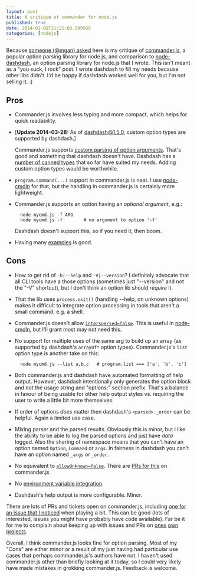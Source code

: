 ```yaml
---
layout: post
title: A critique of commander for node.js
published: true
date: 2014-01-08T21:21:03.599589
categories: [nodejs]
---
```


Because [someone (@mgan)
asked](https://twitter.com/mgan/status/420634474770997249) here is my critique
of [commander.js](https://github.com/visionmedia/commander.js), a popular option
parsing library for node.js, and comparison to
[node-dashdash](https://github.com/trentm/node-dashdash), an option parsing
library for node.js that I wrote. This isn't meant as a "you suck, I rock" post.
I wrote dashdash to fill my needs because other libs didn't. I'd be happy if
dashdash worked well for you, but I'm not selling it. :)


## Pros

- Commander.js involves less typing and more compact, which helps for quick
  readability.

- [**Update 2014-03-28:** As of dashdash@1.5.0, custom option types are supported by
  dashdash.]

  Commander.js supports [custom parsing of option
  arguments](https://github.com/visionmedia/commander.js#coercion). That's good
  and something that dashdash doesn't have. Dashdash has a [number of
  canned types](https://github.com/trentm/node-dashdash#option-specs) that
  so far have suited my needs. Adding custom option types would be worthwhile.

- `program.command(...)` support in commander.js is neat. I use
  [node-cmdln](https://github.com/trentm/node-cmdln) for that, but the handling
  in commander.js is certainly more lightweight.

- Commander.js supports an option having an *optional argument*, e.g.:

        node mycmd.js -f ARG
        node mycmd.js -f        # no argument to option '-f'

  Dashdash doesn't support this, so if you need it, then boom.

- Having many
  [examples](https://github.com/visionmedia/commander.js/tree/master/examples)
  is good.


## Cons

- How to get rid of `-h|--help` and `-V|--version`? I definitely advocate that
  all CLI tools have a those options (sometimes just "--version" and not the
  "-V" shortcut), but I don't think an option lib should *require* it.

- That the lib uses `process.exit()` (handling --help, on unknown options) makes
  it difficult to integrate option processing in tools that aren't a small
  command, e.g. a shell.

- Commander.js doesn't allow
  [`interspersed=false`](https://github.com/trentm/node-dashdash#parser-config).
  This is useful in [node-cmdln](https://github.com/trentm/node-cmdln), but I'll
  grant most may not need this.

- No support for multiple uses of the same arg to build up an array (as supported
  by dashdash's `arrayOf*` option types). Commander.js's `list` option type
  is another take on this:

        node mycmd.js --list a,b,c   # program.list === ['a', 'b', 'c']

- Both commander.js and dashdash have automated formatting of help output.
  However, dashdash intentionally only generates the option block and *not*
  the usage string and "options:" section prefix. That's a balance in favour
  of being usable for other help output styles vs. requiring the user to
  write a little bit more themselves.

- If order of options *does* matter then dashdash's `<parsed>._order` can be
  helpful. Again a limited use case.

- Mixing parser and the parsed results. Obviously this is minor, but I
  like the ability to be able to log the parsed options and just have *data*
  logged. Also the sharing of namespace means that you can't have an option
  named `Option`, `Command` or `args`. In fairness in dashdash you can't
  have an option named `_args` or `_order`.

- No equivalent to
  [`allowUnknown=false`](https://github.com/trentm/node-dashdash#parser-config).
  There are [PRs for this](https://github.com/visionmedia/commander.js/search?q=unknown&ref=cmdform&type=Issues)
  on commander.js

- No [environment variable integration](https://github.com/trentm/node-dashdash#environment-variable-integration).

- Dashdash's help output is more configurable. Minor.


There are lots of PRs and tickets open on commander.js, including [one for an
issue that I noticed](https://github.com/visionmedia/commander.js/pull/121) when
playing a bit. This can be good (lots of interested, issues you might
have probably have code available). Far be it for me to complain about keeping
up with issues and PRs on [ones](https://github.com/trentm/json/issues?state=open)
[own](https://github.com/trentm/node-bunyan/issues?state=open)
[projects](https://github.com/trentm/python-markdown2/issues?state=open).

Overall, I think commander.js looks fine for option parsing. Most of my "Cons"
are either minor or a result of my just having had particular use cases that
perhaps commander.js's authors have not. I haven't used commander.js other than
briefly looking at it today, so I could very likely have made mistakes in
grokking commander.js. Feedback is welcome.
